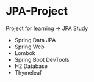 # JPA-Project

Project for learning
-> JPA Study

- Spring Data JPA
- Spring Web
- Lombok
- Spring Boot DevTools
- H2 Database
- Thymeleaf

